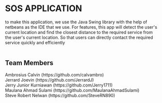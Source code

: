 <h1>SOS APPLICATION </h1>
to make this application, we use the Java Swing library with the help of netbeans as the IDE that we use. For features, this app will detect the user's current location and find the closest distance to the required service from the user's current location. So that users can directly contact the required service quickly and efficiently  

<br>
<br>

<h2>Team Members</h2>
Ambrosius Calvin (https://github.com/calvambro)<br>
Jerrard Joevin (https://github.com/JerrardJ)<br>
Jerry Junior Kurniawan (https://github.com/Jerry1711)<br>
Maulana Ahmad Sulami (https://github.com/MaulanaAhmadSulami)<br>
Steve Robert Nelwan (https://github.com/SteveRN890)<br>
